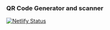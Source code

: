 ### QR Code Generator and scanner 
[![Netlify Status](https://api.netlify.com/api/v1/badges/50dfd9c2-3e79-430b-935d-eedee114bb52/deploy-status)](https://app.netlify.com/sites/lovely-gecko-8aeba1/deploys)
